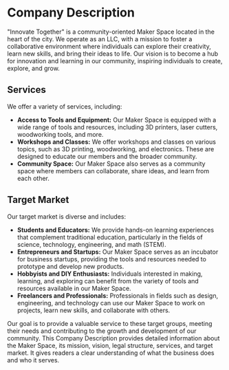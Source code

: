 # Company Description

"Innovate Together" is a community-oriented Maker Space located in the heart of the city. We operate as an LLC, with a mission to foster a collaborative environment where individuals can explore their creativity, learn new skills, and bring their ideas to life. Our vision is to become a hub for innovation and learning in our community, inspiring individuals to create, explore, and grow.

## Services

We offer a variety of services, including:

- **Access to Tools and Equipment:** Our Maker Space is equipped with a wide range of tools and resources, including 3D printers, laser cutters, woodworking tools, and more.
- **Workshops and Classes:** We offer workshops and classes on various topics, such as 3D printing, woodworking, and electronics. These are designed to educate our members and the broader community.
- **Community Space:** Our Maker Space also serves as a community space where members can collaborate, share ideas, and learn from each other.

## Target Market

Our target market is diverse and includes:

- **Students and Educators:** We provide hands-on learning experiences that complement traditional education, particularly in the fields of science, technology, engineering, and math (STEM).
- **Entrepreneurs and Startups:** Our Maker Space serves as an incubator for business startups, providing the tools and resources needed to prototype and develop new products.
- **Hobbyists and DIY Enthusiasts:** Individuals interested in making, learning, and exploring can benefit from the variety of tools and resources available in our Maker Space.
- **Freelancers and Professionals:** Professionals in fields such as design, engineering, and technology can use our Maker Space to work on projects, learn new skills, and collaborate with others.

Our goal is to provide a valuable service to these target groups, meeting their needs and contributing to the growth and development of our community.
This Company Description provides detailed information about the Maker Space, its mission, vision, legal structure, services, and target market. It gives readers a clear understanding of what the business does and who it serves.
